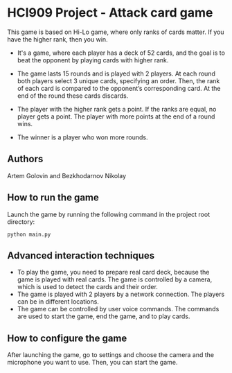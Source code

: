 # HCI909 Project - Attack card game

This game is based on Hi-Lo game, where only ranks of cards matter. If you have the higher rank, then you win.

- It's a game, where each player has a deck of 52 cards, and the goal is to beat the opponent by playing cards with higher rank.

- The game lasts 15 rounds and is played with 2 players. At each round both players select 3 unique cards, specifying an order. Then, the rank of each card is compared to the opponent’s corresponding card. At the end of the round these cards discards.

- The player with the higher rank gets a point. If the ranks are equal, no player gets a point. The player with more points at the end of a round wins.

- The winner is a player who won more rounds.

## Authors

Artem Golovin and Bezkhodarnov Nikolay

## How to run the game

Launch the game by running the following command in the project root directory:

``` python main.py ```

## Advanced interaction techniques

- To play the game, you need to prepare real card deck, because the game is played with real cards. The game is controlled by a camera, which is used to detect the cards and their order.
- The game is played with 2 players by a network connection. The players can be in different locations.
- The game can be controlled by user voice commands. The commands are used to start the game, end the game, and to play cards.

## How to configure the game

After launching the game, go to settings and choose the camera and the microphone you want to use. Then, you can start the game.
